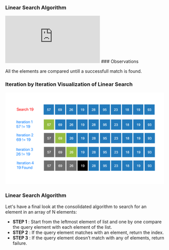 ### Linear Search Algorithm
<iframe src="https://www.youtube.com/embed/_e3bkK5cMY4" frameborder="0" allow="autoplay; encrypted-media" allowfullscreen></iframe>
### Observations

All the elements are compared untill a successfull match is found.

### Iteration by Iteration Visualization of Linear Search
<img src="images/linear_search_stepwise.png"/>

### Linear Search Algorithm
Let's have a final look at the consolidated algorithm to search for an element in an array of N elements:

   - **STEP 1** : Start from the leftmost element of list and one by one compare the query element with each element of the list.
   - **STEP 2** : If the query element matches with an element, return the index.
   - **STEP 3** : If the query element doesn’t match with any of elements, return failure.


